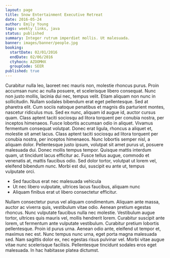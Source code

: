 ```yaml
---
layout: page
title: Snow Entertainment Executive Retreat
date: 2016-05-24
author: Emily Young
tags: weekly links, java
status: published
summary: Integer rutrum imperdiet mollis. Ut malesuada.
banner: images/banner/people.jpg
booking:
  startDate: 02/01/2016
  endDate: 02/06/2016
  ctyhocn: AZOOMHX
  groupCode: SEER
published: true
---
```

Curabitur nulla leo, laoreet nec mauris non, molestie rhoncus purus. Proin accumsan nunc ac nulla posuere, et scelerisque libero consequat. Nunc non justo mollis, lacinia dui nec, tempus velit. Etiam aliquam non nunc in sollicitudin. Nullam sodales bibendum erat eget pellentesque. Sed at pharetra elit. Cum sociis natoque penatibus et magnis dis parturient montes, nascetur ridiculus mus. Sed ex nunc, aliquam id augue id, auctor cursus quam. Class aptent taciti sociosqu ad litora torquent per conubia nostra, per inceptos himenaeos. Fusce lobortis accumsan odio in aliquet. Vivamus fermentum consequat volutpat. Donec erat ligula, rhoncus a aliquet et, molestie sit amet lacus. Class aptent taciti sociosqu ad litora torquent per conubia nostra, per inceptos himenaeos.
Nunc lobortis semper nisl, a aliquam dolor. Pellentesque justo ipsum, volutpat sit amet purus ut, posuere malesuada dui. Donec mollis tempus tempor. Quisque mattis interdum quam, ut tincidunt lacus efficitur ac. Fusce tellus augue, commodo et venenatis at, mattis faucibus odio. Sed dolor tortor, volutpat ut lorem vel, eleifend bibendum nunc. Morbi est dui, suscipit eu ante ut, tempus vulputate orci.

* Sed faucibus erat nec malesuada vehicula
* Ut nec libero vulputate, ultrices lacus faucibus, aliquam nunc
* Aliquam finibus erat ut libero consectetur efficitur.

Nullam consectetur purus vel aliquam condimentum. Aliquam ante massa, auctor ac viverra quis, vestibulum vitae odio. Aenean pretium egestas rhoncus. Nunc vulputate faucibus nulla nec molestie. Vestibulum augue tortor, ultrices quis mauris vel, mollis hendrerit lorem. Curabitur suscipit ante lorem, ut fermentum ante vulputate vestibulum. Curabitur pretium lobortis pellentesque. Proin id purus urna. Aenean odio ante, eleifend ut tempor et, maximus nec est. Nunc tempus nunc urna, eget porta magna malesuada sed. Nam sagittis dolor ex, nec egestas risus pulvinar vel. Morbi vitae augue vitae nunc scelerisque facilisis. Pellentesque tincidunt sodales eros eget malesuada. In hac habitasse platea dictumst.
